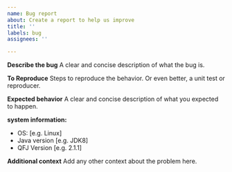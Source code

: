 ```yaml
---
name: Bug report
about: Create a report to help us improve
title: ''
labels: bug
assignees: ''

---
```


**Describe the bug**
A clear and concise description of what the bug is.

**To Reproduce**
Steps to reproduce the behavior.
Or even better, a unit test or reproducer.

**Expected behavior**
A clear and concise description of what you expected to happen.

**system information:**
 - OS: [e.g. Linux]
 - Java version [e.g. JDK8]
 - QFJ Version [e.g. 2.1.1]

**Additional context**
Add any other context about the problem here.
